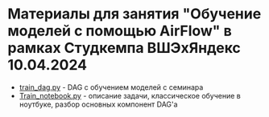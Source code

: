 # Материалы для занятия "Обучение моделей с помощью AirFlow" в рамках Студкемпа ВШЭхЯндекс 10.04.2024

 - [train_dag.py](https://github.com/lizvladi-ds/bootcamp24/blob/main/train_dag.py) - DAG с обучением моделей с семинара
 - [Train_notebook.py](https://github.com/lizvladi-ds/bootcamp24/blob/main/Train_notebook.ipynb) - описание задачи, классическое обучение в ноутбуке, разбор основных компонент DAG'a
